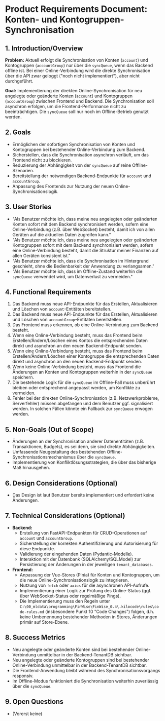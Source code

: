 # Product Requirements Document: Konten- und Kontogruppen-Synchronisation

## 1. Introduction/Overview

**Problem:** Aktuell erfolgt die Synchronisation von Konten (`account`) und Kontogruppen (`accountGroup`) nur über die `syncQueue`, wenn das Backend offline ist. Bei einer Online-Verbindung wird die direkte Synchronisation über die API zwar geloggt ("noch nicht implementiert"), aber nicht durchgeführt.

**Goal:** Implementierung der direkten Online-Synchronisation für neu angelegte oder geänderte Konten (`account`) und Kontogruppen (`accountGroup`) zwischen Frontend und Backend. Die Synchronisation soll asynchron erfolgen, um die Frontend-Performance nicht zu beeinträchtigen. Die `syncQueue` soll nur noch im Offline-Betrieb genutzt werden.

## 2. Goals

*   Ermöglichen der sofortigen Synchronisation von Konten und Kontogruppen bei bestehender Online-Verbindung zum Backend.
*   Sicherstellen, dass die Synchronisation asynchron verläuft, um das Frontend nicht zu blockieren.
*   Reduzierung der Abhängigkeit von der `syncQueue` auf reine Offline-Szenarien.
*   Bereitstellung der notwendigen Backend-Endpunkte für `account` und `accountGroup`.
*   Anpassung des Frontends zur Nutzung der neuen Online-Synchronisationslogik.

## 3. User Stories

*   "Als Benutzer möchte ich, dass meine neu angelegten oder geänderten Konten sofort mit dem Backend synchronisiert werden, sofern eine Online-Verbindung (z.B. über WebSocket) besteht, damit ich von allen Geräten auf die aktuellen Daten zugreifen kann."
*   "Als Benutzer möchte ich, dass meine neu angelegten oder geänderten Kontogruppen sofort mit dem Backend synchronisiert werden, sofern eine Online-Verbindung besteht, damit die Struktur meiner Finanzen auf allen Geräten konsistent ist."
*   "Als Benutzer möchte ich, dass die Synchronisation im Hintergrund geschieht, ohne die Bedienbarkeit der Anwendung zu verlangsamen."
*   "Als Benutzer möchte ich, dass im Offline-Zustand weiterhin die `syncQueue` verwendet wird, um Datenverlust zu vermeiden."

## 4. Functional Requirements

1.  Das Backend muss neue API-Endpunkte für das Erstellen, Aktualisieren und Löschen von `account`-Entitäten bereitstellen.
2.  Das Backend muss neue API-Endpunkte für das Erstellen, Aktualisieren und Löschen von `accountGroup`-Entitäten bereitstellen.
3.  Das Frontend muss erkennen, ob eine Online-Verbindung zum Backend besteht.
4.  Wenn eine Online-Verbindung besteht, muss das Frontend beim Erstellen/Ändern/Löschen eines Kontos die entsprechenden Daten direkt und asynchron an den neuen Backend-Endpunkt senden.
5.  Wenn eine Online-Verbindung besteht, muss das Frontend beim Erstellen/Ändern/Löschen einer Kontogruppe die entsprechenden Daten direkt und asynchron an den neuen Backend-Endpunkt senden.
6.  Wenn keine Online-Verbindung besteht, muss das Frontend die Änderungen an Konten und Kontogruppen weiterhin in der `syncQueue` speichern.
7.  Die bestehende Logik für die `syncQueue` im Offline-Fall muss unberührt bleiben oder entsprechend angepasst werden, um Konflikte zu vermeiden.
8.  Fehler bei der direkten Online-Synchronisation (z.B. Netzwerkprobleme, Serverfehler) müssen abgefangen und dem Benutzer ggf. signalisiert werden. In solchen Fällen könnte ein Fallback zur `syncQueue` erwogen werden.

## 5. Non-Goals (Out of Scope)

*   Änderungen an der Synchronisation anderer Datenentitäten (z.B. Transaktionen, Budgets), es sei denn, sie sind direkte Abhängigkeiten.
*   Umfassende Neugestaltung des bestehenden Offline-Synchronisationsmechanismus über die `syncQueue`.
*   Implementierung von Konfliktlösungsstrategien, die über das bisherige Maß hinausgehen.

## 6. Design Considerations (Optional)

*   Das Design ist laut Benutzer bereits implementiert und erfordert keine Änderungen.

## 7. Technical Considerations (Optional)

*   **Backend:**
    *   Erstellung von FastAPI-Endpunkten für CRUD-Operationen auf `account` und `accountGroup`.
    *   Sicherstellung der korrekten Authentifizierung und Autorisierung für diese Endpunkte.
    *   Validierung der eingehenden Daten (Pydantic-Modelle).
    *   Interaktion mit der Datenbank (SQLAlchemy/SQLModel) zur Persistierung der Änderungen in der jeweiligen `tenant_databases`.
*   **Frontend:**
    *   Anpassung der Vue-Stores (Pinia) für Konten und Kontogruppen, um die neue Online-Synchronisationslogik zu integrieren.
    *   Nutzung von `fetch` oder `axios` für die asynchronen API-Aufrufe.
    *   Implementierung einer Logik zur Prüfung des Online-Status (ggf. über WebSocket-Status oder regelmäßige Pings).
    *   Die Implementierung muss den Regeln unter `C:\00_mldata\programming\FinWise\FinWise_0.4\.kilocode\rules\code-rules.md` (insbesondere Punkt 10 "Code Changes") folgen, d.h. keine Umbenennung bestehender Methoden in Stores, Änderungen primär auf Store-Ebene.

## 8. Success Metrics

*   Neu angelegte oder geänderte Konten sind bei bestehender Online-Verbindung unmittelbar in der Backend-TenantDB sichtbar.
*   Neu angelegte oder geänderte Kontogruppen sind bei bestehender Online-Verbindung unmittelbar in der Backend-TenantDB sichtbar.
*   Die Frontend-Anwendung bleibt während des Synchronisationsvorgangs responsiv.
*   Im Offline-Modus funktioniert die Synchronisation weiterhin zuverlässig über die `syncQueue`.

## 9. Open Questions

*   (Vorerst keine)
